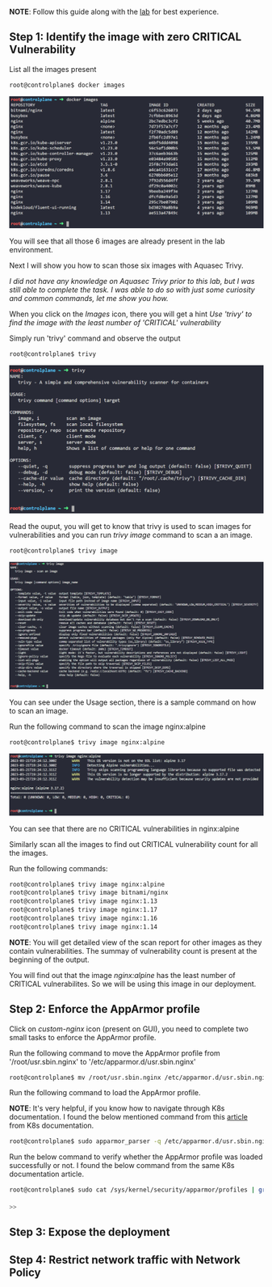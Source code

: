 **NOTE**: Follow this guide along with the [lab](https://kodekloud.com/courses/cks-challenges/ "KodeKloud CKS Challenges") for best experience.

## Step 1: Identify the image with zero CRITICAL Vulnerability

List all the images present 

```bash
root@controlplane$ docker images
```

![images](../pictures/1_docker_images.PNG)

You will see that all those 6 images are already present in the lab environment.

Next I will show you how to scan those six images with Aquasec Trivy.

*I did not have any knowledge on Aquasec Trivy prior to this lab, but I was still able to complete the task. I was able to do so with just some curiosity and common commands, let me show you how.*

When you click on the *Images* icon, there you will get a hint *Use 'trivy' to find the image with the least number of 'CRITICAL' vulnerability*

Simply run 'trivy' command and observe the output

```bash
root@controlplane$ trivy
```

![images](../pictures/1_trivy.PNG)

Read the ouput, you will get to know that trivy is used to scan images for vulnerabilities and you can run *trivy image* command to scan a an image.

```bash
root@controlplane$ trivy image
```

![images](../pictures/1_trivy_image.PNG)

You can see under the Usage section, there is a sample command on how to scan an image.

Run the following command to scan the image nginx:alpine

```bash
root@controlplane$ trivy image nginx:alpine
```

![images](../pictures/1_trivy_image_nginxalpine.PNG)

You can see that there are no CRITICAL vulnerabilities in nginx:alpine

Similarly scan all the images to find out CRITICAL vulnerability count for all the images.

Run the following commands:

```bash
root@controlplane$ trivy image nginx:alpine
root@controlplane$ trivy image bitnami/nginx
root@controlplane$ trivy image nginx:1.13
root@controlplane$ trivy image nginx:1.17
root@controlplane$ trivy image nginx:1.16
root@controlplane$ trivy image nginx:1.14
```

**NOTE**: You will get detailed view of the scan report for other images as they contain vulnerabilities. The summay of vulnerability count is present at the beginning of the output.

You will find out that the image *nginx:alpine* has the least number of CRITICAL vulnerabilites. So we will be using this image in our deployment.

## Step 2: Enforce the AppArmor profile 

Click on *custom-nginx* icon (present on GUI), you need to complete two small tasks to enforce the AppArmor profile.

Run the following command to move the AppArmor profile from '/root/usr.sbin.nginx' to '/etc/apparmor.d/usr.sbin.nginx'

```bash
root@controlplane$ mv /root/usr.sbin.nginx /etc/apparmor.d/usr.sbin.nginx
```

Run the following command to load the AppArmor profile.

**NOTE**: It's very helpful, if you know how to navigate through K8s documentation. I found the below mentioned command from this [article](https://kubernetes.io/docs/tutorials/security/apparmor/ "Restrict a Container's Access to Resources with AppArmor") from K8s documentation.

```bash
root@controlplane$ sudo apparmor_parser -q /etc/apparmor.d/usr.sbin.nginx
```

Run the below command to verify whether the AppArmor profile was loaded successfully or not. I found the below command from the same K8s documentation article.

```bash
root@controlplane$ sudo cat /sys/kernel/security/apparmor/profiles | grep -i custom-nginx

>> 
```

## Step 3: Expose the deployment 

## Step 4: Restrict network traffic with Network Policy